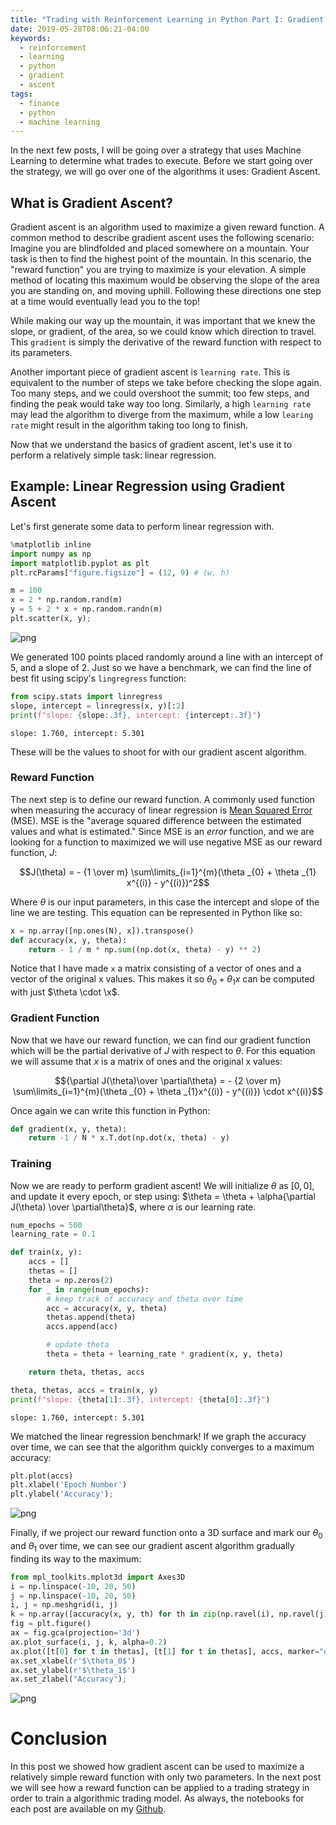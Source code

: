 ```yaml
---
title: "Trading with Reinforcement Learning in Python Part I: Gradient Ascent"
date: 2019-05-28T08:06:21-04:00
keywords:
  - reinforcement
  - learning
  - python
  - gradient
  - ascent
tags:
  - finance
  - python
  - machine learning
---
```


In the next few posts, I will be going over a strategy that uses Machine Learning to determine what trades to execute. Before we start going over the strategy, we will go over one of the algorithms it uses: Gradient Ascent.

## What is Gradient Ascent?

Gradient ascent is an algorithm used to maximize a given reward function. A common method to describe gradient ascent uses the following scenario: Imagine you are blindfolded and placed somewhere on a mountain. Your task is then to find the highest point of the mountain. In this scenario, the "reward function" you are trying to maximize is your elevation. A simple method of locating this maximum would be observing the slope of the area you are standing on, and moving uphill. Following these directions one step at a time would eventually lead you to the top!

While making our way up the mountain, it was important that we knew the slope, or gradient, of the area, so we could know which direction to travel. This `gradient` is simply the derivative of the reward function with respect to its parameters.

Another important piece of gradient ascent is `learning rate`. This is equivalent to the number of steps we take before checking the slope again. Too many steps, and we could overshoot the summit; too few steps, and finding the peak would take way too long. Similarly, a high `learning rate` may lead the algorithm to diverge from the maximum, while a low `learing rate` might result in the algorithm taking too long to finish.

Now that we understand the basics of gradient ascent, let's use it to perform a relatively simple task: linear regression.

## Example: Linear Regression using Gradient Ascent

Let's first generate some data to perform linear regression with.

```python
%matplotlib inline
import numpy as np
import matplotlib.pyplot as plt
plt.rcParams["figure.figsize"] = (12, 9) # (w, h)
```

```python
m = 100
x = 2 * np.random.rand(m)
y = 5 + 2 * x + np.random.randn(m)
plt.scatter(x, y);
```

![png](output_9_0.png)

We generated 100 points placed randomly around a line with an intercept of 5, and a slope of 2. Just so we have a benchmark, we can find the line of best fit using scipy's `lingregress` function:

```python
from scipy.stats import linregress
slope, intercept = linregress(x, y)[:2]
print(f"slope: {slope:.3f}, intercept: {intercept:.3f}")
```

    slope: 1.760, intercept: 5.301

These will be the values to shoot for with our gradient ascent algorithm.

### Reward Function

The next step is to define our reward function. A commonly used function when measuring the accuracy of linear regression is [Mean Squared Error](https://en.wikipedia.org/wiki/Mean_squared_error) (MSE). MSE is the "average squared difference between the estimated values and what is estimated." Since MSE is an _error_ function, and we are looking for a function to maximized we will use negative MSE as our reward function, $J$:

$$J(\theta) = - {1 \over m} \sum\limits_{i=1}^{m}(\theta _{0} + \theta _{1} x^{(i)} - y^{(i)})^2$$

Where $\theta$ is our input parameters, in this case the intercept and slope of the line we are testing. This equation can be represented in Python like so:

```python
x = np.array([np.ones(N), x]).transpose()
def accuracy(x, y, theta):
    return - 1 / m * np.sum((np.dot(x, theta) - y) ** 2)
```

Notice that I have made `x` a matrix consisting of a vector of ones and a vector of the original x values. This makes it so $\theta_ {0} + \theta_ {1} x$ can be computed with just $\theta \cdot \x$.

### Gradient Function

Now that we have our reward function, we can find our gradient function which will be the partial derivative of $J$ with respect to $\theta$. For this equation we will assume that $x$ is a matrix of ones and the original x values:

$${\partial J(\theta)\over \partial\theta} = - {2 \over m} \sum\limits_{i=1}^{m}(\theta _{0} + \theta _{1}x^{(i)} - y^{(i)}) \cdot x^{(i)}$$

Once again we can write this function in Python:

```python
def gradient(x, y, theta):
    return -1 / N * x.T.dot(np.dot(x, theta) - y)
```

### Training

Now we are ready to perform gradient ascent! We will initialize $\theta$ as $[0, 0]$, and update it every epoch, or step using: $\theta = \theta + \alpha{\partial J(\theta) \over \partial\theta}$, where $\alpha$ is our learning rate.

```python
num_epochs = 500
learning_rate = 0.1

def train(x, y):
    accs = []
    thetas = []
    theta = np.zeros(2)
    for _ in range(num_epochs):
        # keep track of accuracy and theta over time
        acc = accuracy(x, y, theta)
        thetas.append(theta)
        accs.append(acc)

        # update theta
        theta = theta + learning_rate * gradient(x, y, theta)

    return theta, thetas, accs

theta, thetas, accs = train(x, y)
print(f"slope: {theta[1]:.3f}, intercept: {theta[0]:.3f}")
```

    slope: 1.760, intercept: 5.301

We matched the linear regression benchmark! If we graph the accuracy over time, we can see that the algorithm quickly converges to a maximum accuracy:

```python
plt.plot(accs)
plt.xlabel('Epoch Number')
plt.ylabel('Accuracy');
```

![png](output_27_0.png)

Finally, if we project our reward function onto a 3D surface and mark our $\theta_0$ and $\theta_1$ over time, we can see our gradient ascent algorithm gradually finding its way to the maximum:

```python
from mpl_toolkits.mplot3d import Axes3D
i = np.linspace(-10, 20, 50)
j = np.linspace(-10, 20, 50)
i, j = np.meshgrid(i, j)
k = np.array([accuracy(x, y, th) for th in zip(np.ravel(i), np.ravel(j))]).reshape(i.shape)
fig = plt.figure()
ax = fig.gca(projection='3d')
ax.plot_surface(i, j, k, alpha=0.2)
ax.plot([t[0] for t in thetas], [t[1] for t in thetas], accs, marker="o", markersize=3);
ax.set_xlabel(r'$\theta_0$')
ax.set_ylabel(r'$\theta_1$')
ax.set_zlabel("Accuracy");
```

![png](output_29_0.png)

# Conclusion

In this post we showed how gradient ascent can be used to maximize a relatively simple reward function with only two parameters. In the next post we will see how a reward function can be applied to a trading strategy in order to train a algorithmic trading model. As always, the notebooks for each post are available on my [Github](https://github.com/teddykoker/blog/tree/master/notebooks).
